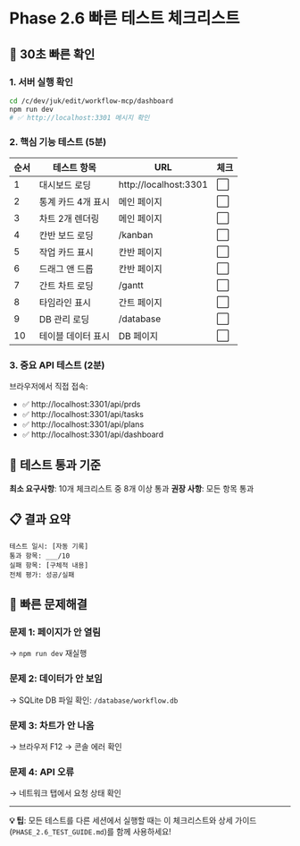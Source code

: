# Phase 2.6 빠른 테스트 체크리스트

## 🚀 30초 빠른 확인

### 1. 서버 실행 확인
```bash
cd /c/dev/juk/edit/workflow-mcp/dashboard
npm run dev
# ✅ http://localhost:3301 메시지 확인
```

### 2. 핵심 기능 테스트 (5분)

| 순서 | 테스트 항목 | URL | 체크 |
|------|-------------|-----|------|
| 1 | 대시보드 로딩 | http://localhost:3301 | ⬜ |
| 2 | 통계 카드 4개 표시 | 메인 페이지 | ⬜ |
| 3 | 차트 2개 렌더링 | 메인 페이지 | ⬜ |
| 4 | 칸반 보드 로딩 | /kanban | ⬜ |
| 5 | 작업 카드 표시 | 칸반 페이지 | ⬜ |
| 6 | 드래그 앤 드롭 | 칸반 페이지 | ⬜ |
| 7 | 간트 차트 로딩 | /gantt | ⬜ |
| 8 | 타임라인 표시 | 간트 페이지 | ⬜ |
| 9 | DB 관리 로딩 | /database | ⬜ |
| 10 | 테이블 데이터 표시 | DB 페이지 | ⬜ |

### 3. 중요 API 테스트 (2분)

브라우저에서 직접 접속:
- ✅ http://localhost:3301/api/prds
- ✅ http://localhost:3301/api/tasks  
- ✅ http://localhost:3301/api/plans
- ✅ http://localhost:3301/api/dashboard

## 🎯 테스트 통과 기준

**최소 요구사항**: 10개 체크리스트 중 8개 이상 통과
**권장 사항**: 모든 항목 통과

## 📋 결과 요약

```
테스트 일시: [자동 기록]
통과 항목: ___/10
실패 항목: [구체적 내용]
전체 평가: 성공/실패
```

## 🔧 빠른 문제해결

### 문제 1: 페이지가 안 열림
→ `npm run dev` 재실행

### 문제 2: 데이터가 안 보임  
→ SQLite DB 파일 확인: `/database/workflow.db`

### 문제 3: 차트가 안 나옴
→ 브라우저 F12 → 콘솔 에러 확인

### 문제 4: API 오류
→ 네트워크 탭에서 요청 상태 확인

---
**💡 팁**: 모든 테스트를 다른 세션에서 실행할 때는 이 체크리스트와 상세 가이드(`PHASE_2.6_TEST_GUIDE.md`)를 함께 사용하세요!